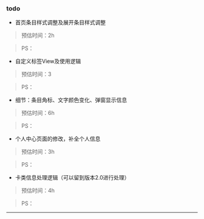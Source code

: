 ### todo

* 首页条目样式调整及展开条目样式调整

 > 预估时间：2h

 > PS：

* 自定义标签View及使用逻辑

 > 预估时间：3

 > PS：

* 细节：条目角标、文字颜色变化、弹窗显示信息

 > 预估时间：6h

  > PS：

* 个人中心页面的修改，补全个人信息

 > 预估时间：3h

  > PS：

* 卡类信息处理逻辑（可以留到版本2.0进行处理）

 > 预估时间：4h

  > PS：

___
